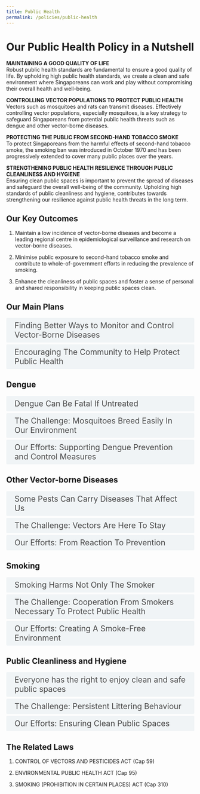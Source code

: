 ```yaml
---
title: Public Health
permalink: /policies/public-health
---
```

<style>

input {
	display: none;
}
label {
	display: block;
	padding: 8px 22px;
	margin: 0 0 5px 0;
	cursor: pointor;
	background: #F0F4F6;
	border-radius: 3px;
	color: #484848;
	transition: ease .5s;
	font-size: 1.5em;
}

label:hover {
	background: #4a96b0;
	color: #FFF;
}

.accordion-content {
	/* background: #E2E5F6; */
	padding: 10px 0px 30px 30px;
	/* border: 1px solid #484848; */
	margin: 0 0 1px 0;
	border-radius: 3px;
}

input + label + .accordion-content {
	display: none;
}

input:checked + label + .accordion-content {
	display: none;
}

input:checked + label + .accordion-content {
	display: block;
}

</style>
<!-- End of accordion -->

<div class="container">

<h1><b>Our Public Health Policy in a Nutshell</b></h1>

<p><strong>MAINTAINING A GOOD QUALITY OF LIFE</strong><br>  Robust public health standards are fundamental to ensure a good quality of life. By upholding high public health standards, we create a clean and safe environment where Singaporeans can work and play without compromising their overall health and well-being.</p>

<p><strong>CONTROLLING VECTOR POPULATIONS TO PROTECT PUBLIC HEALTH</strong><br>  Vectors such as mosquitoes and rats can transmit diseases. Effectively controlling vector populations, especially mosquitoes, is a key strategy to safeguard Singaporeans from potential public health threats such as dengue and other vector-borne diseases.</p>

<p><strong>PROTECTING THE PUBLIC FROM SECOND-HAND TOBACCO SMOKE</strong><br>  To protect Singaporeans from the harmful effects of second-hand tobacco smoke, the smoking ban was introduced in October 1970 and has been progressively extended to cover many public places over the years.</p>

<p><strong>STRENGTHENING PUBLIC HEALTH RESILIENCE THROUGH PUBLIC CLEANLINESS AND HYGIENE </strong><br>  Ensuring clean public spaces is important to prevent the spread of diseases and safeguard the overall well-being of the community. Upholding high standards of public cleanliness and hygiene, contributes towards strengthening our resilience against public health threats in the long term.</p>

<h2 id="our-key-targets">Our Key Outcomes</h2>
<ol>
	<li><p>Maintain a low incidence of vector-borne diseases and become a leading regional centre in epidemiological surveillance and  research on vector-borne diseases.</p>
	</li>
	<li><p>Minimise public exposure to second-hand tobacco smoke and contribute to whole-of-government efforts in reducing the prevalence of smoking.</p>
	</li>
	<li><p>Enhance the cleanliness of public spaces and foster a sense of personal and shared responsibility in keeping public spaces clean.</p>
	</li>
</ol>

<h2 id="our-main-plans">Our Main Plans</h2>
<div>
	<input type="checkbox" id="title1"  /><label for="title1">Finding Better Ways to Monitor and Control Vector-Borne Diseases</label>
	<div class="accordion-content">
		<p>To safeguard the well-being of Singaporeans, we employ various ways to monitor and control vector-borne diseases. This includes regular surveillance as well as conducting research to study vector-borne diseases and explore better ways to control them.</p>
	</div>
	<input type="checkbox" id="title2"  /><label for="title2">Encouraging The Community to Help Protect Public Health</label>
	<div class="accordion-content">
		<p>To achieve high public health standards, we aim to foster a sense of community ownership for public health. The involvement of the wider community and the private sector plays a pivotal role in safeguarding  our public health as we move towards increased self-regulation. Efforts at both the individual and collective level are necessary to mitigate public health risks attributed to vectors, second-hand tobacco smoke, and poor cleanliness in public spaces.</p>
	</div>
</div>

<a id="Dengue"></a>

<h2>Dengue</h2>
<div>
	<input type="checkbox" id="title3"  /><label for="title3">Dengue Can Be Fatal If Untreated</label>
	<div class="accordion-content">
		<p>The female <i>Aedes aegypti</i> mosquito is the primary vector of dengue in Singapore. When an <i>Aedes</i> mosquito bites an infected person, it can pick up the virus and pass it to the next person it bites.</p>
		<p>The more severe forms of dengue can be fatal if not treated.</p>
	</div>
	<input type="checkbox" id="title4"  /><label for="title4">The Challenge: Mosquitoes Breed Easily In Our Environment</label>
	<div class="accordion-content">
		<p>The <i>Aedes</i> mosquito breeds in stagnant water in man-made habitats. These can be easily found in our environment – such as pails and containers in our homes, tree holes and outdoor drains. Our tropical climate is also conducive to the maturation of the mosquito.</p>
		<p><i>The Disease Is Constantly Among Us</i></p>
		<p>Dengue is endemic in Singapore and the region. This means that the disease is always present, even if it is not always at high levels. To prevent disease transmission, it is important for us to keep mosquito numbers as low as possible at all times.</p>
	</div>
	<input type="checkbox" id="title5"  /><label for="title5">Our Efforts: Supporting Dengue Prevention and Control Measures</label>
	<div class="accordion-content">
		<p>NEA is the lead agency that tackles the dengue problem in Singapore. The Ministry coordinates broader efforts across government agencies to stop the spread of dengue fever.</p>
		<p><i>Surveillance and Control</i></p>
		<p>To pre-emptively remove potential breeding spots, NEA ofﬁcers visit premises to conduct regular inspections which are guided by surveillance data of the mosquito population from NEA’s Gravitrap network. NEA also carries out virus surveillance on patient blood samples submitted by healthcare providers, to track the different variations of the dengue virus circulating in the community.</p>
		<p><i>Developing New Tools - Project Wolbachia</i></p>
		<p>As part of research and to complement existing mosquito control efforts, NEA has been releasing male <i>Wolbachia-Aedes</i> mosquitoes in certain housing estates of Singapore. These male <i>Wolbachia-Aedes</i> mosquitoes then mate with wild-type female <i>Aedes aegypti</i> mosquitoes to produce eggs which do not hatch, thus helping to suppress the <i>Aedes aegypti</i> population and reduce the risk of dengue transmission. Project <i>Wolbachia</i> is intended to complement, and not replace good housekeeping and basic preventive actions that prevent mosquito breeding. Source reduction remains the key strategy to control the populations of all types of mosquitoes.</p>
  		<p><i>Engaging The Community</i></p>
		<p>NEA also engages and educates the community on the need to prevent mosquito breeding. The community can view the map and receive alerts on areas with high <i>aedes aegypti</i> mosquito populations through the myENV app. Residents living in areas with relatively higher <i>Aedes aegypti</i> mosquito populations are also urged to help reduce the mosquito population by regularly practising the <i>Mozzie Wipeout 'B-L-O-C-K'</i> steps.</p>
  		<p>The community can also find out more information on how to prevent <i>Aedes</i> mosquito breeding at the National Environment Agency (NEA)'s <a href="https://www.nea.gov.sg/dengue-zika/dengue">dengue webpage</a>.</p>
		</div>
</div>

<a id="vector-control"></a>

<h2>Other Vector-borne Diseases</h2>
<div>
	<input type="checkbox" id="title6"  /><label for="title6">Some Pests Can Carry Diseases That Affect Us</label>
	<div class="accordion-content">
		<p>Pests that can carry diseases are also referred to as vectors. Besides mosquitoes, rats are another example of vectors. Given  Singapore’s high population density, any outbreak of vector-borne
diseases is likely to spread rapidly. It is therefore important to monitor the vector population to ensure that vector-borne diseases here are kept under control.</p>
	</div>
	<input type="checkbox" id="title7"  /><label for="title7">The Challenge: Vectors Are Here To Stay</label>
	<div class="accordion-content">
		<p><em>Tougher, Adaptable Agents Of Disease</em></p>
		<p>Due to the loss of their original habitats from rapid urbanisation, these vectors have quickly adopted alternative breeding grounds in built-up areas. Coupled with increased resistance to pesticides, it is almost impossible to get rid of vectors completely.</p>
		<p><em>New Vector-Borne Diseases</em></p>
		<p>Air travel means that new vector-borne diseases can spread to Singapore through visiting travellers or returning locals.</p>
		<p><em>Favourable Climate For Breeding</em></p>
		<p>With climate change, increases in temperature and rainfall are expected. This may result in vectors thriving in new locations and maturing faster.</p>
	</div>
	<input type="checkbox" id="title8"  /><label for="title8">Our Efforts: From Reaction To Prevention</label>
	<div class="accordion-content">
		<p><em>Surveillance And Control</em></p>
		<p>NEA maintains a close watch on the rat population to keep it under  control. Since 01 June 2011, NEA's vector control technicians (VCTs) conduct systematic inspections of both HDB and non-HDB estates island-wide as part of a dedicated rat surveillance and control team under NEA. Surveillance technology involving  sensor networks has also been deployed at hawker centres and markets managed by NEA to detect rat activity more efficiently.</p>
		<p><em>Monitoring Vector-borne Diseases</em></p>
		<p>While we cannot get rid of vectors such as mosquitoes completely, we have successfully kept outbreaks of diseases at bay. </p>
		<p>Since its set up in 2002, NEA’s Environmental Health Institute (EHI) has been conducting research, surveillance and risk assessments on vector-borne diseases such as zika, chikungunya and malaria. Accurate and rapid diagnosis of such diseases is important as it helps to minimise the chances of transmission.</p>
	</div>
</div>

<a id="smoking"></a>

<h2>Smoking</h2>
<div>
	<input type="checkbox" id="title9"  /><label for="title9">Smoking Harms Not Only The Smoker</label>
	<div class="accordion-content">
		<p>Smoking harms the health of the smoker. Not only that, people exposed to second-hand tobacco smoke in public places are also at risk of the ill effects of smoking.</p>
		<p>There are at least 60 cancer-causing chemicals in second-hand smoke. Non-smokers who are exposed to second-hand smoke face higher risks of lung cancer, respiratory tract infections, heart disease as well as eye, nose and throat irritations.</p>
		<p>Studies have also shown that pregnant women exposed to second-hand smoke are more likely to have miscarriages or stillbirths.</p>
	</div>
	<input type="checkbox" id="title10"  /><label for="title10">The Challenge: Cooperation From Smokers Necessary To Protect Public Health</label>
	<div class="accordion-content">
		<p>The prevalence of daily smoking has decreased over the years and although only about 9% of Singaporean adults are smokers, anyone in a public space with smokers can be affected by the effects of smoking.</p>
		<p>The Ministry takes measures to protect the health of non-smokers through the smoking prohibition act.</p>
		<p>Besides having laws in place, smokers must also take responsibility for their own actions and be considerate towards others.</p>
	</div>
	<input type="checkbox" id="title11"  /><label for="title11">Our Efforts: Creating A Smoke-Free Environment</label>
	<div class="accordion-content">
		<p><em>Greater Enforcement of Ban</em></p>
		<p>NEA has stepped up its efforts to enforce the smoking ban by conducting daily patrols of various places, including 24-hour food and entertainment outlets. Members of the public can also report smoking
violations via NEA's myENV mobile application, or <a href="https://www.nea.gov.sg/corporate-functions/feedback">Online Feedback Form</a>.</p>
		<p><em>Extending The Smoking Ban To More Areas</em></p>
		<p>Efforts to protect non-smokers from second-hand smoke began in 1970 when smoking was banned in cinemas, theatres and on omnibuses. Since then, the ban has been extended to more than 49,000 premises, particularly those where it is harder for non-smokers to avoid second- hand smoke. The Ministry and NEA will continue to consider further extensions  of the smoking prohibition from time to time.</p>
	</div>
</div>

<a id="public cleanliness and hygiene"></a>

<h2>Public Cleanliness and Hygiene</h2>
<div>
	<input type="checkbox" id="title12"  /><label for="title12">Everyone has the right to enjoy clean and safe public spaces</label>
	<div class="accordion-content">
		<p>Maintaining public cleanliness and public hygiene is important in mitigating the transmission of infectious diseases and allows users of the public spaces to enjoy a cleaner and more liveable environment. To underscore this, 2024 has been designated as the Year of Public Hygiene.</p>
	</div>
	<input type="checkbox" id="title13"  /><label for="title13">The Challenge: Persistent Littering Behaviour</label>
	<div class="accordion-content">
		<p>Singapore has a reputation for being a clean and green city. Based on cleanliness surveys, most Singaporeans perceive that our public spaces are clean as well. However, there persists a minority of the population which continue to be inconsiderate and litter public spaces. The Ministry and NEA keep Singapore clean through cleaning of public areas, enforcement and public education.</p>
	</div>
	<input type="checkbox" id="title14"  /><label for="title14">Our Efforts: Ensuring Clean Public Spaces</label>
	<div class="accordion-content">
		<p><em>Cleaning Public Spaces</em></p>
		<p>NEA oversees the cleaning of public spaces such as roads, pavements, and certain private estates and public areas in Singapore.</p>
		<p><em>Tackling Litterbugs</em></p>
		<p>NEA takes strict enforcement action against litterbugs. To strengthen the deterrent effect against littering, the maximum court penalties for littering offences were doubled in 2014 from $1,000, $2,000 and $5,000 for the first, second, and third or subsequent conviction, to $2,000, $4,000 and $10,000 respectively. Recalcitrant offenders prosecuted in court may also be required to perform Corrective Work Order (CWO). The composition sum for the first littering offence was also raised from $200 to $300 in 2014.</p>
		<p>In September 2021, NEA commenced enforcement against table littering, which established new social norms where most Singaporeans return their used trays/crockery and litter after dining at community dining places such as hawker centres and coffeeshops.</p>
		<p>On 1 July 2023, NEA introduced a statutory presumption provision for littering from residential flats, placing greater onus on registered flat owners/tenants to prevent high-rise littering from their flats.<p>
		<p><em>Fostering Social Responsiblity</em></p>
		<p>To ensure that we live in a clean and liveable environment, it is important for all Singaporeans to play our part to uphold high standards of public cleanliness and hygiene. The Ministry and NEA organise public education campaigns and supports ground-up initiatives with related partners to promote greater awareness and foster a sense of personal and shared social responsibility among the community.  These include campaigns such as the <i>Keep Singapore Clean Campaign</i>, and <i>Clean Public Toilets Campaign</i>, amongst others.</p>
	</div>
</div>

<h2>The Related Laws</h2>
<ol>
	<li><p>CONTROL OF VECTORS AND PESTICIDES ACT (Cap 59)</p>
	</li>
	<li><p>ENVIRONMENTAL PUBLIC HEALTH ACT (Cap 95)</p>
	</li>
	<li><p>SMOKING (PROHIBITION IN CERTAIN PLACES) ACT (Cap 310)</p>
	</li>
</ol>
